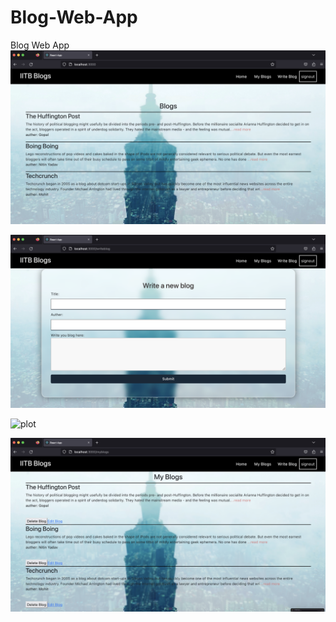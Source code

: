 # Blog-Web-App
Blog Web App
![plot](https://github.com/gopalgoyal2002/Blog-Web-App/blob/main/Screenshot%202023-03-06%20at%2012.28.34%20PM.png)

![plot](https://github.com/gopalgoyal2002/Blog-Web-App/blob/main/Screenshot%202023-03-06%20at%2012.29.35%20PM.png)

![plot](https://github.com/gopalgoyal2002/Blog-Web-App/blob/main/Screenshot%202023-03-06%20at%2012.29.48%20PM.png)

![plot](https://github.com/gopalgoyal2002/Blog-Web-App/blob/main/Screenshot%202023-03-06%20at%2012.29.41%20PM.png)

